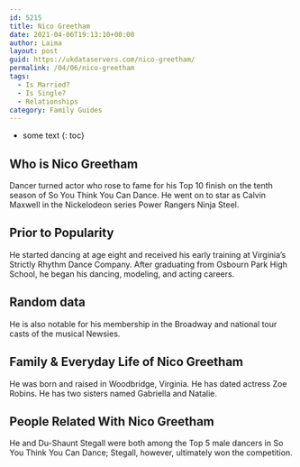 ```yaml
---
id: 5215
title: Nico Greetham
date: 2021-04-06T19:13:10+00:00
author: Laima
layout: post
guid: https://ukdataservers.com/nico-greetham/
permalink: /04/06/nico-greetham
tags:
  - Is Married?
  - Is Single?
  - Relationships
category: Family Guides
---
```


* some text
{: toc}


## Who is Nico Greetham
                  
                  
                  
Dancer turned actor who rose to fame for his Top 10 finish on the tenth season of So You Think You Can Dance. He went on to star as Calvin Maxwell in the Nickelodeon series Power Rangers Ninja Steel.
                  
              
            
              
            
                
                
                
## Prior to Popularity
                  
                  
                  
He started dancing at age eight and received his early training at Virginia&#8217;s Strictly Rhythm Dance Company. After graduating from Osbourn Park High School, he began his dancing, modeling, and acting careers.
                  
              
            
              
            
                
                
                
## Random data
                  
                  
                  
He is also notable for his membership in the Broadway and national tour casts of the musical Newsies.
                  
              
            
              
            
                
                
                
## Family & Everyday Life of Nico Greetham
                  
                  
                  
He was born and raised in Woodbridge, Virginia. He has dated actress Zoe Robins. He has two sisters named Gabriella and Natalie.
                  
              
            
              
            
                
                
                
## People Related With Nico Greetham
                  
                  
                  
He and Du-Shaunt Stegall were both among the Top 5 male dancers in So You Think You Can Dance; Stegall, however, ultimately won the competition.
                  
              
            
              
            
                
              
            
              
              
            
            
              
            
          
          
          